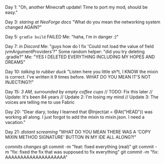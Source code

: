 Day 1: "Oh, another Minecraft update! Time to port my mod, should be easy."

Day 3: *staring at NeoForge docs* "What do you mean the networking system changed AGAIN?"

Day 5: `gradle build` FAILED
Me: "haha, I'm in danger :)"

Day 7: *in Discord*
Me: "guys how do I fix 'Could not load the value of field jvmArgumentProviders'?"
Some random helper: "did you try deleting .gradle?"
Me: "YES I DELETED EVERYTHING INCLUDING MY HOPES AND DREAMS"

Day 10: *talking to rubber duck*
"Listen here you little sh*t, I KNOW the mixin is correct. I've written it 9 times before. WHAT DO YOU MEAN IT'S NOT INJECTING?!"

Day 15: *3 AM, surrounded by empty coffee cups*
// TODO: Fix this later
// Update: It's been 84 years
// Update 2: I'm losing my mind
// Update 3: The voices are telling me to use Fabric

Day 20: "Dear diary, today I learned that @Inject(at = @At("HEAD")) was working all along. I just forgot to add the mixin to mixin.json. I need a vacation."

Day 21:
*distant screaming*
"WHAT DO YOU MEAN THERE WAS A 'COPY MIXIN METHOD SIGNATURE' BUTTON IN MY IDE ALL ALONG?!"

*commits changes*
git commit -m "feat: fixed everything (real)"
git commit -m "fix: fixed the fix that was supposed to fix everything"
git commit -m "fix: AAAAAAAAAAAAAAAAAAAA"
